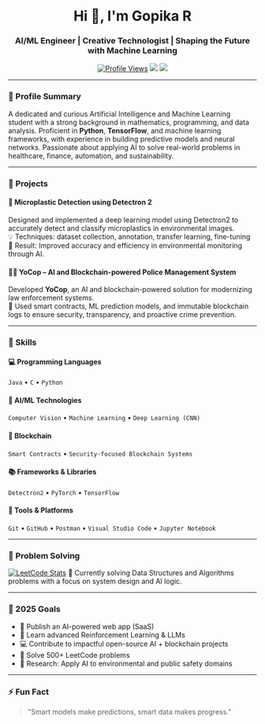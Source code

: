 <h1 align="center">Hi 👋, I'm Gopika R</h1>
<h3 align="center">AI/ML Engineer | Creative Technologist | Shaping the Future with Machine Learning</h3>

<p align="center">
  <a href="https://github.com/Gopika-9266"><img src="https://komarev.com/ghpvc/?username=your-username&label=Profile%20views&color=0e75b6&style=flat" alt="Profile Views" /></a>
  <a href="https://www.linkedin.com/in/gopika-r-bba415321/"><img src="https://img.shields.io/badge/LinkedIn-Connect-blue?logo=linkedin" /></a>
  <a href="https://leetcode.com/u/Gopika-66/"><img src="https://img.shields.io/badge/LeetCode-Profile-orange?logo=leetcode" /></a>
</p>

---

### 🧠 Profile Summary

A dedicated and curious Artificial Intelligence and Machine Learning student with a strong background in mathematics, programming, and data analysis. Proficient in **Python**, **TensorFlow**, and machine learning frameworks, with experience in building predictive models and neural networks. Passionate about applying AI to solve real-world problems in healthcare, finance, automation, and sustainability.

---

### 🚀 Projects

#### 🔬 Microplastic Detection using Detectron 2
Designed and implemented a deep learning model using Detectron2 to accurately detect and classify microplastics in environmental images.  
💡 Techniques: dataset collection, annotation, transfer learning, fine-tuning  
🌿 Result: Improved accuracy and efficiency in environmental monitoring through AI.


#### 👮‍♂️ YoCop – AI and Blockchain-powered Police Management System
Developed **YoCop**, an AI and blockchain-powered solution for modernizing law enforcement systems.  
🔗 Used smart contracts, ML prediction models, and immutable blockchain logs to ensure security, transparency, and proactive crime prevention.

---

### 🧰 Skills

#### 💻 Programming Languages  
`Java` • `C` • `Python`

#### 🤖 AI/ML Technologies  
`Computer Vision` • `Machine Learning` • `Deep Learning (CNN)`

#### 🔐 Blockchain  
`Smart Contracts` • `Security-focused Blockchain Systems`

#### 📚 Frameworks & Libraries  
`Detectron2` • `PyTorch` • `TensorFlow`

#### 🧪 Tools & Platforms  
`Git` • `GitHub` • `Postman` • `Visual Studio Code` • `Jupyter Notebook`

---



### 🧩 Problem Solving

[![LeetCode Stats](https://img.shields.io/badge/LeetCode-Profile-orange?logo=leetcode)](https://leetcode.com/u/Gopika-66/) 
🎯 Currently solving Data Structures and Algorithms problems with a focus on system design and AI logic.

---

### 🔭 2025 Goals

- 🚀 Publish an AI-powered web app (SaaS)
- 📖 Learn advanced Reinforcement Learning & LLMs
- 💻 Contribute to impactful open-source AI + blockchain projects
- 🧠 Solve 500+ LeetCode problems
- 🧪 Research: Apply AI to environmental and public safety domains

---

### ⚡ Fun Fact
> "Smart models make predictions, smart data makes progress."


